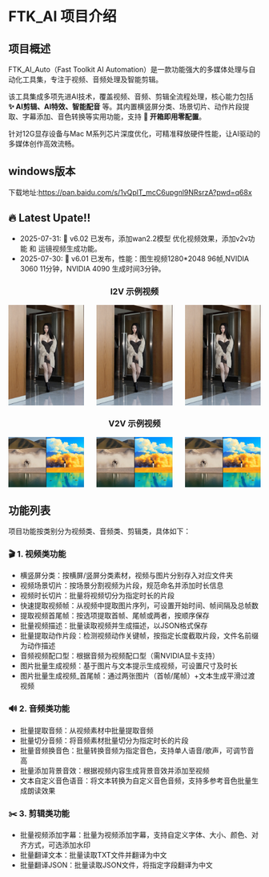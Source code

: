 # FTK_AI 项目介绍

## 项目概述  
FTK_AI_Auto（Fast Toolkit AI Automation）是一款功能强大的多媒体处理与自动化工具集，专注于视频、音频处理及智能剪辑。  

该工具集成多项先进AI技术，覆盖视频、音频、剪辑全流程处理，核心能力包括 **✨ AI剪辑、AI特效、智能配音** 等。其内置横竖屏分类、场景切片、动作片段提取、字幕添加、音色转换等实用功能，支持 **🚀 开箱即用零配置**。  

针对12G显存设备与Mac M系列芯片深度优化，可精准释放硬件性能，让AI驱动的多媒体创作高效流畅。

## windows版本
下载地址:https://pan.baidu.com/s/1vQplT_mcC6upgnl9NRsrzA?pwd=q68x

## 🔥 Latest Upate!!

* 2025-07-31: 👋 v6.02 已发布，添加wan2.2模型 优化视频效果，添加v2v功能 和 运镜视频生成功能。
* 2025-07-30: 👋 v6.01 已发布，性能：图生视频1280*2048 96帧,NVIDIA 3060 11分钟，NVIDIA 4090 生成时间3分钟。
<div align="center">
  <h3>I2V 示例视频</h3>
  <!-- a 标签的 href 指向抖音视频链接，img 作为可点击的内容 -->
  <a href="https://www.douyin.com/video/7532697296916581668" target="_blank" rel="noopener noreferrer">
    <img src="https://github.com/zeusftk/FTK_AI/blob/main/src/FTK_00003.png" 
         alt="视频预览图" 
         width="30%" 
         align="left">
  </a>
  
  <a href="https://www.douyin.com/video/7532697296916581668" target="_blank" rel="noopener noreferrer">
    <img src="https://github.com/zeusftk/FTK_AI/blob/main/src/FTK_00003.png" 
         alt="视频预览图" 
         width="30%" 
         align="center">
  </a>
  <a href="https://www.douyin.com/video/7532697296916581668" target="_blank" rel="noopener noreferrer">
    <img src="https://github.com/zeusftk/FTK_AI/blob/main/src/FTK_00003.png" 
         alt="视频预览图" 
         width="30%" 
         align="right">
  </a>
</div>

<div align="center">
  <h3>V2V 示例视频</h3>
  <!-- a 标签的 href 指向抖音视频链接，img 作为可点击的内容 -->
  <a href="https://www.douyin.com/video/7532775589111926057" target="_blank" rel="noopener noreferrer">
    <img src="https://github.com/zeusftk/FTK_AI/blob/main/src/%E8%BD%AC%E7%BB%98%E5%B0%81%E9%9D%A2.jpg" 
         alt="视频预览图" 
         width="30%" 
         align="left">
  </a>
  <a href="https://www.douyin.com/video/7532775589111926057" target="_blank" rel="noopener noreferrer">
    <img src="https://github.com/zeusftk/FTK_AI/blob/main/src/%E8%BD%AC%E7%BB%98%E5%B0%81%E9%9D%A2.jpg" 
         alt="视频预览图" 
         width="30%" 
         align="center">
  </a>
  <a href="https://www.douyin.com/video/7532775589111926057" target="_blank" rel="noopener noreferrer">
    <img src="https://github.com/zeusftk/FTK_AI/blob/main/src/%E8%BD%AC%E7%BB%98%E5%B0%81%E9%9D%A2.jpg" 
         alt="视频预览图" 
         width="30%" 
         align="right">
  </a>
</div>




## 功能列表  
项目功能按类别分为视频类、音频类、剪辑类，具体如下：  

### 🎬 1. 视频类功能  
- 横竖屏分类：按横屏/竖屏分类素材，视频与图片分别存入对应文件夹  
- 视频场景切片：按场景分割视频为片段，规范命名并添加时长信息  
- 视频时长切片：批量将视频切分为指定时长的片段  
- 快速提取视频帧：从视频中提取图片序列，可设置开始时间、帧间隔及总帧数  
- 提取视频首尾帧：按选项提取首帧、尾帧或两者，按顺序保存  
- 批量视频描述：批量读取视频并生成描述，以JSON格式保存  
- 批量提取动作片段：检测视频动作关键帧，按指定长度截取片段，文件名前缀为动作描述   
- 音频视频配口型：根据音频为视频配口型（需NVIDIA显卡支持）  
- 图片批量生成视频：基于图片与文本提示生成视频，可设置尺寸及时长  
- 图片批量生成视频_首尾帧：通过两张图片（首帧/尾帧）+文本生成平滑过渡视频  


### 🔊 2. 音频类功能  
- 批量提取音频：从视频素材中批量提取音频  
- 批量切分音频：将音频素材批量切分为指定时长的片段  
- 批量音频换音色：批量转换音频为指定音色，支持单人语音/歌声，可调节音高  
- 批量添加背景音效：根据视频内容生成背景音效并添加至视频  
- 文本自定义音色语音：将文本转换为自定义音色音频，支持多参考音色批量生成朗读效果  


### ✂️ 3. 剪辑类功能  
- 批量视频添加字幕：批量为视频添加字幕，支持自定义字体、大小、颜色、对齐方式，可选添加水印  
- 批量翻译文本：批量读取TXT文件并翻译为中文  
- 批量翻译JSON：批量读取JSON文件，将指定字段翻译为中文  

